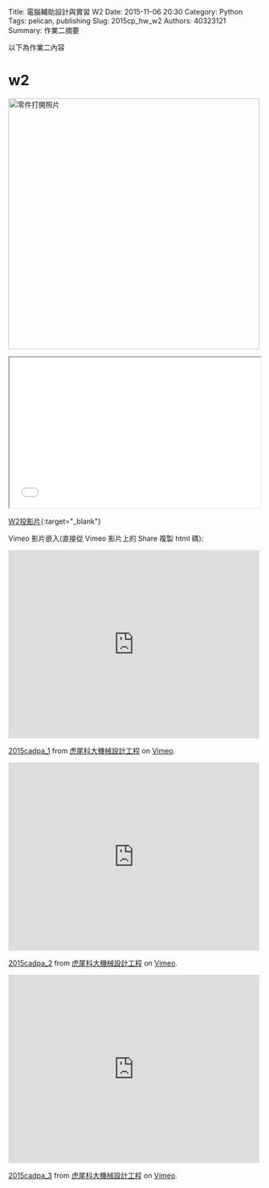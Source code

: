 Title: 電腦輔助設計與實習 W2
Date: 2015-11-06 20:30
Category: Python
Tags: pelican, publishing
Slug: 2015cp_hw_w2
Authors: 40323121
Summary: 作業二摘要

以下為作業二內容



 w2
 ============
 
 
 <img src="https://copy.com/tWJ3FOUPRih6HUR4" width="500" alt="零件打開照片"></img>
 
 
 <iframe src="40323121_cp_w2_p.html" width="500" height="300"></iframe>

[W2投影片](40323121_cp_w2_p.html){:target="_blank"}
 
 
Vimeo 影片嵌入(直接從 Vimeo 影片上的 Share 複製 html 碼):
<iframe src="https://player.vimeo.com/video/140277094" width="500" height="375" frameborder="0" webkitallowfullscreen mozallowfullscreen allowfullscreen></iframe> <p><a href="https://vimeo.com/140277094">2015cadpa_1</a> from <a href="https://vimeo.com/user24079973">虎尾科大機械設計工程</a> on <a href="https://vimeo.com">Vimeo</a>.</p>



<iframe src="https://player.vimeo.com/video/140277188" width="500" height="375" frameborder="0" webkitallowfullscreen mozallowfullscreen allowfullscreen></iframe> <p><a href="https://vimeo.com/140277188">2015cadpa_2</a> from <a href="https://vimeo.com/user24079973">虎尾科大機械設計工程</a> on <a href="https://vimeo.com">Vimeo</a>.</p>



<iframe src="https://player.vimeo.com/video/140281702" width="500" height="375" frameborder="0" webkitallowfullscreen mozallowfullscreen allowfullscreen></iframe> <p><a href="https://vimeo.com/140281702">2015cadpa_3</a> from <a href="https://vimeo.com/user24079973">虎尾科大機械設計工程</a> on <a href="https://vimeo.com">Vimeo</a>.</p>

 

